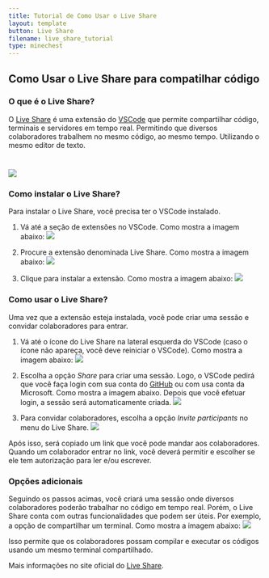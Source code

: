 ```yaml
---
title: Tutorial de Como Usar o Live Share
layout: template
button: Live Share
filename: live_share_tutorial
type: minechest
---
```


## Como Usar o Live Share para compatilhar código

### O que é o Live Share?

O [Live Share](https://visualstudio.microsoft.com/services/live-share/) é uma extensão do [VSCode](https://code.visualstudio.com/) que permite compartilhar código, terminais e servidores em tempo real. Permitindo que diversos colaboradores trabalhem no mesmo código, ao mesmo tempo. Utilizando o mesmo editor de texto.

# ![](../assets/images/liveshare-hero-optimized.jpg)

### Como instalar o Live Share?
Para instalar o Live Share, você precisa ter o VSCode instalado.
  
  1. Vá até a seção de extensões no VSCode. Como mostra a imagem abaixo:
  ![](../assets/images/liveshare-vscode-extensions.png)

  2. Procure a extensão denominada Live Share. Como mostra a imagem abaixo:
  ![](../assets/images/liveshare-search.png)

  3. Clique para instalar a extensão. Como mostra a imagem abaixo:
  ![](../assets/images/liveshare-install.png)

### Como usar o Live Share?

Uma vez que a extensão esteja instalada, você pode criar uma sessão e convidar colaboradores para entrar.
  
  1. Vá até o ícone do Live Share na lateral esquerda do VSCode (caso o ícone não apareça, você deve reiniciar o VSCode). Como mostra a imagem abaixo:
  ![](../assets/images/liveshare-session.png)

  2. Escolha a opção _Share_ para criar uma sessão. Logo, o VSCode pedirá que você faça login com sua conta do [GitHub](https://github.com) ou com usa conta da Microsoft. Como mostra a imagem abaixo. Depois que você efetuar login, a sessão será automaticamente criada.
  ![](../assets/images/liveshare-login-with-github.png)
  
  3. Para convidar colaboradores, escolha a opção _Invite participants_ no menu do Live Share. 
  ![](../assets/images/liveshare-invite.png)

Após isso, será copiado um link que você pode mandar aos colaboradores. Quando um colaborador entrar no link, você deverá permitir e escolher se ele tem autorização para ler e/ou escrever.

### Opções adicionais

Seguindo os passos acimas, você criará uma sessão onde diversos colaboradores poderão trabalhar no código em tempo real. Porém, o Live Share conta com outras funcionalidades que podem ser úteis. Por exemplo, a opção de compartilhar um terminal. Como mostra a imagem abaixo:
![](../assets/images/liveshare-share-terminal.png)

Isso permite que os colaboradores possam compilar e executar os códigos usando um mesmo terminal compartilhado. 

Mais informações no site oficial do [Live Share](https://docs.microsoft.com/pt-br/visualstudio/liveshare/).